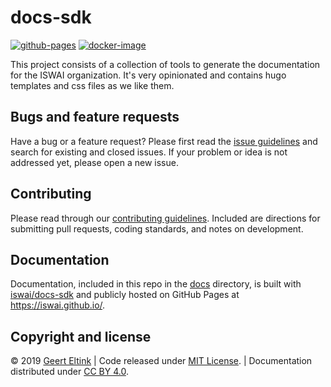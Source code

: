 # docs-sdk

[![github-pages](https://github.com/iswai/docs-sdk/workflows/github-pages/badge.svg)](https://github.com/iswai/docs-sdk/actions)
[![docker-image](https://github.com/iswai/docs-sdk/workflows/docker-image/badge.svg)](https://github.com/iswai/docs-sdk/actions)

This project consists of a collection of tools to generate the documentation for the ISWAI
organization. It's very opinionated and contains hugo templates and css files as we like them.

## Bugs and feature requests

Have a bug or a feature request? Please first read the
[issue guidelines](https://github.com/iswai/.github/blob/master/CONTRIBUTING.md#using-the-issue-tracker)
and search for existing and closed issues. If your problem or idea is not addressed yet, please open
a new issue.

## Contributing

Please read through our [contributing guidelines](https://github.com/iswai/.github/blob/master/CONTRIBUTING.md#contributing).
Included are directions for submitting pull requests, coding standards, and notes on development.

## Documentation

Documentation, included in this repo in the [docs](./docs) directory, is
built with [iswai/docs-sdk](https://iswai.github.io/docs-sdk/) and publicly hosted on GitHub Pages at
<https://iswai.github.io/>.

## Copyright and license

© 2019 [Geert Eltink](https://www.elt.ink/) |
Code released under [MIT License](https://github.com/iswai/.github/blob/master/LICENSE.md). |
Documentation distributed under [CC BY 4.0](https://creativecommons.org/licenses/by/4.0/).
